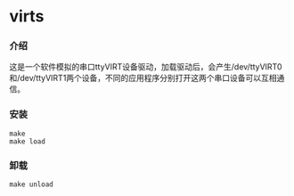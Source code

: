 # virts

### 介绍

这是一个软件模拟的串口ttyVIRT设备驱动，加载驱动后，会产生/dev/ttyVIRT0和/dev/ttyVIRT1两个设备，不同的应用程序分别打开这两个串口设备可以互相通信。

### 安装

```shell
make
make load
```

### 卸载

```shell
make unload
```

